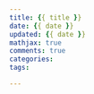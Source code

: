 ```yaml
---
title: {{ title }}
date: {{ date }}
updated: {{ date }}
mathjax: true
comments: true
categories:
tags:

---
```

